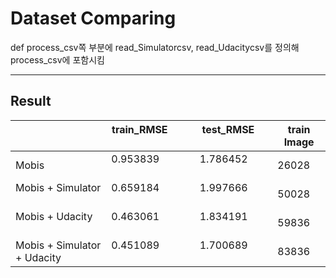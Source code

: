 Dataset Comparing
===================

 def process_csv쪽 부분에 read_Simulatorcsv, read_Udacitycsv를 정의해 process_csv에 포함시킴



------------


Result
----------

|                             | train_RMSE                   | test_RMSE              | train Image
|----------------------------|------------------------------|------------------------|----------------
| Mobis                       | 0.953839                     | 1.786452               |26028
| Mobis + Simulator           | 0.659184                     | 1.997666               |50028
| Mobis + Udacity             | 0.463061                     | 1.834191               |59836
|Mobis + Simulator + Udacity | 0.451089                     | 1.700689               |83836
